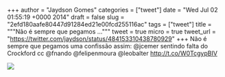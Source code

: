 
+++
author = "Jaydson Gomes"
categories = ["tweet"]
date = "Wed Jul 02 01:55:19 +0000 2014"
draft = false
slug = "2efd180aafe80447d91284ed21e00fcd255116ac"
tags = ["tweet"]
title = """Não é sempre que pegamos ..."""
tweet = true
micro = true
tweet_url = "https://twitter.com/jaydson/status/484153310438780929"
+++
Não é sempre que pegamos uma confissão assim: @jcemer sentindo falta do Crockford cc @fnando @felipenmoura @leobalter http://t.co/W0TcgypBIV

![](/images/tweet-media/484153310438780929-BrgO3pmCQAAXoA6.png)